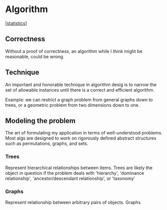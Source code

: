 # Algorithm

[[statistics]]

## Correctness
Without a proof of correctness, an algorithm while I think might be reasonable, could be wrong. 

## Technique
An important and honorable technique in algorithm desig is to narrow the set of allowable instances until there is a correct and efficient algorithm. 

Example: we can restrict a graph problem from general graphs down to trees, or a geometric problem from two dimensions down to one. 

## Modeling the problem
The art of formulating my application in terms of well-understood problems. 
Most algs are designed to work on rigorously defined abstract structures such as permutations, graphs, and sets. 

### Trees
Represent hierarchical relationships between items. Trees are likely the object in question if the problem deals with 'hierarchy', 'dominance relationship', 'ancestor/descendant relationship', or 'taxonomy'
### Graphs 
Represent relationship between arbitrary pairs of objects. Graphs 

    

[//begin]: # "Autogenerated link references for markdown compatibility"
[statistics]: statistics.md "Statistics"
[//end]: # "Autogenerated link references"